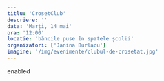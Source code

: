 ```yaml
---
titlu: 'CrosetClub'
descriere: ''
data: 'Marți, 14 mai'
ora: '12:00'
locatie: 'băncile puse în spatele școlii'
organizatori: ['Janina Burlacu']
imagine: '/img/evenimente/clubul-de-crosetat.jpg'
---
```

enabled